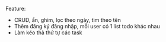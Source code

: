 Feature:
 - CRUD, ẩn, ghim, lọc theo ngày, tìm theo tên
 - Thêm đăng ký đăng nhập, mỗi user có 1 list todo khác nhau
 - Làm kéo thả thứ tự các task
